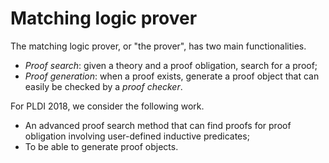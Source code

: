# Matching logic prover

The matching logic prover, or "the prover", has two main functionalities.
* _Proof search_: given a theory and a proof obligation, search for a proof;
* _Proof generation_: when a proof exists, generate a proof object that can
  easily be checked by a _proof checker_.

For PLDI 2018, we consider the following work.
* An advanced proof search method that can find proofs for proof obligation
  involving user-defined inductive predicates;
* To be able to generate proof objects.


